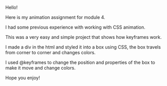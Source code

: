 Hello!

Here is my animation assignment for module 4. 

I had some previous experience with working with CSS animation. 

This was a very easy and simple project that shows how keyframes work.

I made a div in the html and styled it into a box using CSS, the box travels from corner to corner and changes colors.

I used @keyframes to change the position and properties of the box to make it move and change colors. 

Hope you enjoy!